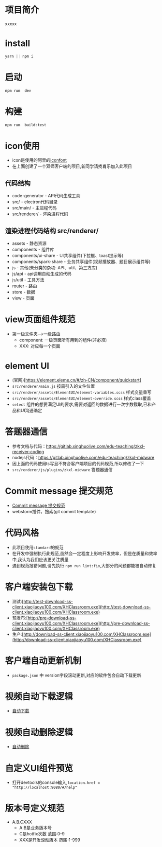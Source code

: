 # 项目简介
xxxxx

# install
```javascript
yarn || npm i
```

# 启动
```javascript
npm run  dev
```
# 构建
```javascript
npm run  build:test
```

# icon使用
- icon是使用的阿里的[iconfont](https://www.iconfont.cn/)
- 在上面创建了一个双师客户端的项目,新同学请找肖乐加入此项目


## 代码结构
* code-generator - API代码生成工具
* src/ - electron代码目录
* src/main/ - 主进程代码
* src/renderer/ - 渲染进程代码

## 渲染进程代码结构 src/renderer/
* assets       - 静态资源
* components   - 组件库
* components/ui-share            - UI共享组件(下拉框、toast提示等)
* components/spark-share      - 业务共享组件(视频播放器、题目展示组件等)
* js           - 其他(未分类的杂项: API、util、第三方库)
* js/api            - api调用自动生成的代码
* js/util           - 工具方法
* router       - 路由
* store        - 数据
* view         - 页面

# view页面组件规范
- 第一级文件夹-->一级路由
  - component: 一级页面所有用到的组件(非必须)
  - XXX: 对应每一个页面

# element UI
* (官网)[https://element.eleme.cn/#/zh-CN/component/quickstart]
* `src/renderer/main.js` 按需引入的文件位置 
* `src/renderer/assets/ElementUI/element-variables.scss` 样式变量重写 
* `src/renderer/assets/ElementUI/element-override.scss` 样式class覆盖 
* `select` 组件的想要满足UI的要求,需要对返回的数据进行一次字数截取,已和产品和UI沟通确定

# 答题器通信
* 参考文档与代码：https://gitlab.xinghuolive.com/edu-teaching/zkxl-receiver-coding
* nodejs代码：https://gitlab.xinghuolive.com/edu-teaching/zkxl-midware
* 因上面的代码使用ts写且不符合客户端项目的代码规范,所以修改了一下
* `src/renderer/js/plugins/zkxl-midware`  答题器通信

# Commit message 提交规范
- [Commit message 提交规范](http://www.ruanyifeng.com/blog/2016/01/commit_message_change_log.html)
- webstorm插件，搜索(git commit template) 

# 代码风格
- 此项目使用`standard`的规范
- 在开发中强制执行此规范,虽然会一定程度上影响开发效率，但是在质量和效率中,我认为我们应该更关注质量
- 遇到规范报错问题,请先执行 `npm run lint:fix`,大部分的问题都能被自动修复

# 客户端安装包下载
- 测试:[http://test-download-ss-client.xiaojiaoyu100.com/XHClassroom.exe](http://test-download-ss-client.xiaojiaoyu100.com/XHClassroom.exe)
- 预发布:[http://pre-download-ss-client.xiaojiaoyu100.com/XHClassroom.exe](http://pre-download-ss-client.xiaojiaoyu100.com/XHClassroom.exe)
- 生产:[http://download-ss-client.xiaojiaoyu100.com/XHClassroom.exe](http://download-ss-client.xiaojiaoyu100.com/XHClassroom.exe)

# 客户端自动更新机制
- `package.json` 中 version字段滚动更新,对应的软件包会自动下载更新

# 视频自动下载逻辑
- [自动下载](https://xiaojiaoyukeji.yuque.com/xiaojiaoxue/bv3xun/uvc49l#vGFe7)

# 视频自动删除逻辑
- [自动删除](https://xiaojiaoyukeji.yuque.com/xiaojiaoxue/bv3xun/uvc49l#QpEdm)

# 自定义UI组件预览
- 打开devtools的console输入,`location.href = "http://localhost:9080/#/help"`

# 版本号定义规范
- A.B.CXXX
  - A.B是业务版本号
  - C是hotfix次数  范围:0-9
  - XXX是开发滚动版本 范围:1-999
